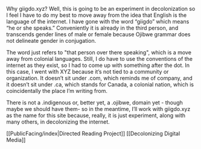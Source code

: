 Why giigdo.xyz? Well, this is going to be an experiment in decolonization so I feel I have to do my best to move away from the idea that English is the language of the internet. I have gone with the word “giigdo” which means “he or she speaks.” Conveniently it is already in the third person, and transcends gender lines of male or female because Ojibwe grammar does not delineate gender in conjugation. 

The word just refers to "that person over there speaking", which is a move away from colonial languages. Still, I do have to use the conventions of the internet as they exist, so I had to come up with something after the dot. In this case, I went with XYZ because it’s not tied to a community or organization. It doesn’t sit under .com, which reminds me of company, and it doesn’t sit under .ca, which stands for Canada, a colonial nation, which is coincidentally the place I’m writing from.

There is not a .indigenous or, better yet, a .ojibwe, domain yet - though maybe we should have them- so in the meantime, I’ll work with giigdo.xyz as the name for this site because, really, it is just experiment, along with many others, in decolonizing the internet.

[[PublicFacing/index|Directed Reading Project]]
[[Decolonizing Digital Media]]
